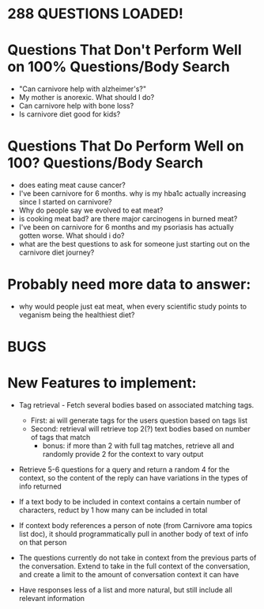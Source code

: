 # 288 QUESTIONS LOADED!

# Questions That Don't Perform Well on 100% Questions/Body Search

- "Can carnivore help with alzheimer's?"
- My mother is anorexic. What should I do?
- Can carnivore help with bone loss?
- Is carnivore diet good for kids?

# Questions That Do Perform Well on 100? Questions/Body Search

- does eating meat cause cancer?
- I've been carnivore for 6 months. why is my hba1c actually increasing since I started on carnivore?
- Why do people say we evolved to eat meat?
- is cooking meat bad? are there major carcinogens in burned meat?
- I've been on carnivore for 6 months and my psoriasis has actually gotten worse. What should i do?
- what are the best questions to ask for someone just starting out on the carnivore diet journey?

# Probably need more data to answer:

- why would people just eat meat, when every scientific study points to veganism being the healthiest diet?

# BUGS

# New Features to implement:

- Tag retrieval - Fetch several bodies based on associated matching tags.

  - First: ai will generate tags for the users question based on tags list
  - Second: retrieval will retrieve top 2(?) text bodies based on number of tags that match
    - bonus: if more than 2 with full tag matches, retrieve all and randomly provide 2 for the context to vary output

- Retrieve 5-6 questions for a query and return a random 4 for the context, so the content of the reply can have variations in the types of info returned

- If a text body to be included in context contains a certain number of characters, reduct by 1 how many can be included in total

- If context body references a person of note (from Carnivore ama topics list doc), it should programmatically pull in another body of text of info on that person

- The questions currently do not take in context from the previous parts of the conversation. Extend to take in the full context of the conversation, and create a limit to the amount of conversation context it can have

- Have responses less of a list and more natural, but still include all relevant information
